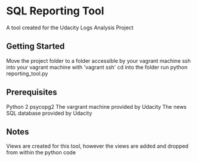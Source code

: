 # SQL Reporting Tool
A tool created for the Udacity Logs Analysis Project

## Getting Started
Move the project folder to a folder accessible by your vagrant machine
ssh into your vagrant machine with 'vagrant ssh'
cd into the folder
run python reporting_tool.py

## Prerequisites
Python 2
psycopg2
The vargrant machine provided by Udacity
The news SQL database provided by Udacity

## Notes
Views are created for this tool, however the views are added and dropped
from within the python code
